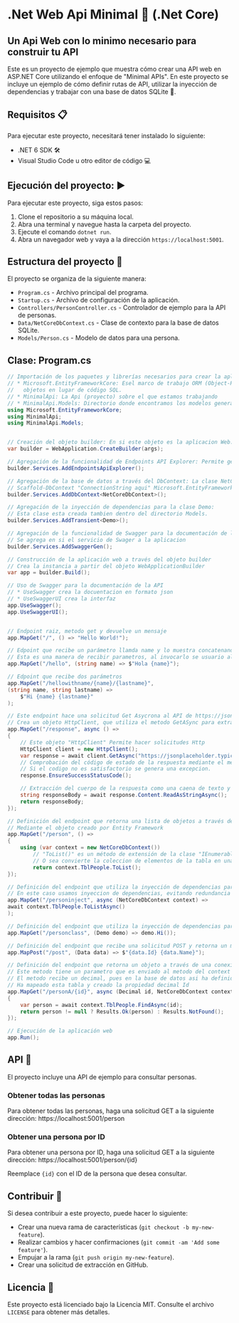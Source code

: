 # .Net Web Api Minimal 🔧 (.Net Core)

## Un Api Web con lo minimo necesario para construir tu API

Este es un proyecto de ejemplo que muestra cómo crear una API web en ASP.NET Core utilizando el enfoque de "Minimal APIs". En este proyecto se incluye un ejemplo de cómo definir rutas de API, utilizar la inyección de dependencias y trabajar con una base de datos SQLite 🚀.

## Requisitos 📋

Para ejecutar este proyecto, necesitará tener instalado lo siguiente:

- .NET 6 SDK 🛠️
- Visual Studio Code u otro editor de código 💻

## Ejecución del proyecto: ▶️

Para ejecutar este proyecto, siga estos pasos:

1. Clone el repositorio a su máquina local.
2. Abra una terminal y navegue hasta la carpeta del proyecto.
3. Ejecute el comando `dotnet run`.
4. Abra un navegador web y vaya a la dirección `https://localhost:5001`.

## Estructura del proyecto 📁

El proyecto se organiza de la siguiente manera:

- `Program.cs` - Archivo principal del programa.
- `Startup.cs` - Archivo de configuración de la aplicación.
- `Controllers/PersonController.cs` - Controlador de ejemplo para la API de personas.
- `Data/NetCoreDbContext.cs` - Clase de contexto para la base de datos SQLite.
- `Models/Person.cs` - Modelo de datos para una persona.

## Clase: Program.cs 

``` C#
// Importación de los paquetes y librerías necesarios para crear la aplicación web 
// * Microsoft.EntityFrameworkCore: Esel marco de trabajo ORM (Object-Relational Mapping) que permite interactuar con bases de datos relacionales utilizando
//   objetos en lugar de código SQL.
// * MinimalApi: La Api (proyecto) sobre el que estamos trabajando
// * MinimalApi.Models: Directorio donde encontramos los modelos generados a partir del ORM (Entity Framework)
using Microsoft.EntityFrameworkCore;
using MinimalApi;
using MinimalApi.Models;


// Creación del objeto builder: En si este objeto es la aplicacion Web.
var builder = WebApplication.CreateBuilder(args);

// Agregación de la funcionalidad de Endpoints API Explorer: Permite generar la pagina de documentacion que usaremos con Swagger.
builder.Services.AddEndpointsApiExplorer();

// Agregación de la base de datos a través del DbContext: La clase NetCoreDbContext fue creada al momento de correr el comando:
// Scaffold-DbContext "ConnectionString aqui" Microsoft.EntityFrameworkCore.SqlServer -OutputDir Models
builder.Services.AddDbContext<NetCoreDbContext>();

// Agregación de la inyección de dependencias para la clase Demo:
// Esta clase esta creada tambien dentro del directorio Models.
builder.Services.AddTransient<Demo>();

// Agregación de la funcionalidad de Swagger para la documentación de la API.
// Se agrega en si el servicio de Swager a la aplicacion
builder.Services.AddSwaggerGen();

// Construcción de la aplicación web a través del objeto builder
// Crea la instancia a partir del objeto WebApplicationBuilder
var app = builder.Build();

// Uso de Swagger para la documentación de la API
// * UseSwagger crea la docuentacion en formato json
// * UseSwaggerUI crea la interfaz
app.UseSwagger();
app.UseSwaggerUI();


// Endpoint raiz, metodo get y devuelve un mensaje
app.MapGet("/", () => "Hello World!");

// Edpoint que recibe un parámetro llamda name y lo muestra concatenando. 
// Esta es una manera de recibir parametros, al invocarlo se usuario algo como: http://localhost:3000/hello?name=TUNombre
app.MapGet("/hello", (string name) => $"Hola {name}");

// Edpoint que recibe dos parámetros
app.MapGet("/hellowithname/{name}/{lastname}",
(string name, string lastname) =>
    $"Hi {name} {lastname}"
);

// Este endpoint hace una solicitud Get Asycrona al API de https://jsonplaceholder.typicode.com/todos
// Crea un objeto HttpClient, que utiliza el metodo GetASync para extraer la respuesta en response.
app.MapGet("/response", async () =>
{
    // Este objeto "HttpClient" Permite hacer solicitudes Http
    HttpClient client = new HttpClient();
    var response = await client.GetAsync("https://jsonplaceholder.typicode.com/todos");
    // Comprobación del código de estado de la respuesta mediante el metodo,
    // Si el codigo no es satisfactorio se genera una excepcion.
    response.EnsureSuccessStatusCode();

    // Extracción del cuerpo de la respuesta como una caena de texto y es devuelta 
    string responseBody = await response.Content.ReadAsStringAsync();
    return responseBody;
});

// Definición del endpoint que retorna una lista de objetos a través de una conexión a la base de datos
// Mediante el objeto creado por Entity Framework
app.MapGet("/person", () =>
{
    using (var context = new NetCoreDbContext())
        // "ToList()" es un método de extensión de la clase "IEnumerable<T>" que se utiliza para convertir una secuencia de elementos en una lista genérica "List<T>".
        // O sea convierte la coleccion de elementos de la tabla en una lista.
        return context.TblPeople.ToList();
});

// Definición del endpoint que utiliza la inyección de dependencias para obtener la lista de objetos
// En este caso usamos inyeccion de dependencias, evitando redundancia y traemos los datos con el metodo asyncrono TolistAsync()
app.MapGet("/personinject", async (NetCoreDbContext context) =>
await context.TblPeople.ToListAsync()
);

// Definición del endpoint que utiliza la inyección de dependencias para obtener una instancia de la clase Demo
app.MapGet("/personclass", (Demo demo) => demo.Hi());

// Definición del endpoint que recibe una solicitud POST y retorna un mensaje
app.MapPost("/post", (Data data) => $"{data.Id} {data.Name}");

// Definición del endpoint que retorna un objeto a través de una conexión a la base de datos
// Este metodo tiene un parametro que es enviado al metodo del context FindAsync.
// El metodo recibe un decimal, pues en la base de datos asi ha definido y la clase TblPersons.cs 
// Ha mapeado esta tabla y creado la propiedad decimal Id
app.MapGet("/personA/{id}", async (Decimal id, NetCoreDbContext context) =>
{
    var person = await context.TblPeople.FindAsync(id);
    return person != null ? Results.Ok(person) : Results.NotFound();
});

// Ejecución de la aplicación web
app.Run();

````


## API 📡

El proyecto incluye una API de ejemplo para consultar personas.

### Obtener todas las personas

Para obtener todas las personas, haga una solicitud GET a la siguiente dirección: https://localhost:5001/person

### Obtener una persona por ID

Para obtener una persona por ID, haga una solicitud GET a la siguiente dirección: https://localhost:5001/person/{id}

Reemplace `{id}` con el ID de la persona que desea consultar.

## Contribuir 🤝

Si desea contribuir a este proyecto, puede hacer lo siguiente:

- Crear una nueva rama de características (`git checkout -b my-new-feature`).
- Realizar cambios y hacer confirmaciones (`git commit -am 'Add some feature'`).
- Empujar a la rama (`git push origin my-new-feature`).
- Crear una solicitud de extracción en GitHub.

## Licencia 📄

Este proyecto está licenciado bajo la Licencia MIT. Consulte el archivo `LICENSE` para obtener más detalles.
